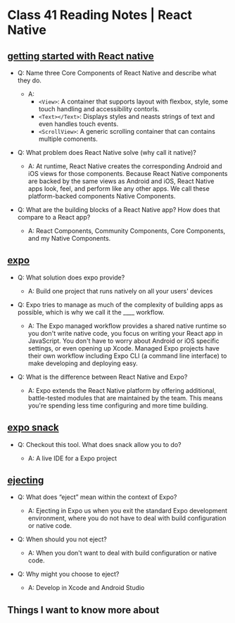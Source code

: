 # Class 41 Reading Notes | React Native

## [getting started with React native](https://facebook.github.io/react-native/docs/getting-started)

- Q: Name three Core Components of React Native and describe what they do.

  - A:
    - `<View>`:  A container that supports layout with flexbox, style, some touch handling and accessibility contorls.
    - `<Text></Text>`: Displays styles and neasts strings of text and even handles touch events.
    - `<ScrollView>`: A generic scrolling container that can contains multiple comonents.

- Q: What problem does React Native solve (why call it native)?

  - A: At runtime, React Native creates the corresponding Android and iOS views for those components. Because React Native components are backed by the same views as Android and iOS, React Native apps look, feel, and perform like any other apps. We call these platform-backed components Native Components.

- Q: What are the building blocks of a React Native app? How does that compare to a React app?

  - A: React Components, Community Components, Core Components, and my Native Components. 

## [expo](https://expo.io/)

- Q: What solution does expo provide?

  - A: Build one project that runs natively on all your users' devices


- Q: Expo tries to manage as much of the complexity of building apps as possible, which is why we call it the ____ workflow.

  - A: The Expo managed workflow provides a shared native runtime so you don't write native code, you focus on writing your React app in JavaScript. You don't have to worry about Android or iOS specific settings, or even opening up Xcode. Managed Expo projects have their own workflow including Expo CLI (a command line interface) to make developing and deploying easy.

- Q: What is the difference between React Native and Expo?

  - A: Expo extends the React Native platform by offering additional, battle-tested modules that are maintained by the team. This means you're spending less time configuring and more time building.

## [expo snack](https://snack.expo.io/)

- Q: Checkout this tool. What does snack allow you to do?

  - A: A live IDE for a Expo project

## [ejecting](https://docs.expo.io/versions/latest/expokit/eject)

- Q: What does “eject” mean within the context of Expo?

  - A: Ejecting in Expo us when you exit the standard Expo development environment, where you do not have to deal with build configuration or native code.

- Q: When should you not eject?

  - A: When you don't want to deal with build configuration or native code.

- Q: Why might you choose to eject?

  - A: Develop in Xcode and Android Studio

## Things I want to know more about
